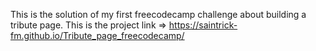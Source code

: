This is the solution of my first freecodecamp challenge about building a tribute page. This is the project link => https://saintrick-fm.github.io/Tribute_page_freecodecamp/ 
